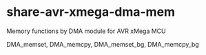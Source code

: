 # share-avr-xmega-dma-mem
Memory functions by DMA module for AVR xMega MCU

DMA_memset, DMA_memcpy, DMA_memset_bg, DMA_memcpy_bg
